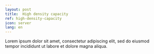 ```yaml
---
layout: post
title:  High density capacity
ref: high-density-capacity
icon: server
lang: en
---
```


Lorem ipsum dolor sit amet, consectetur adipiscing elit, sed do eiusmod tempor incididunt ut labore et dolore magna aliqua.
